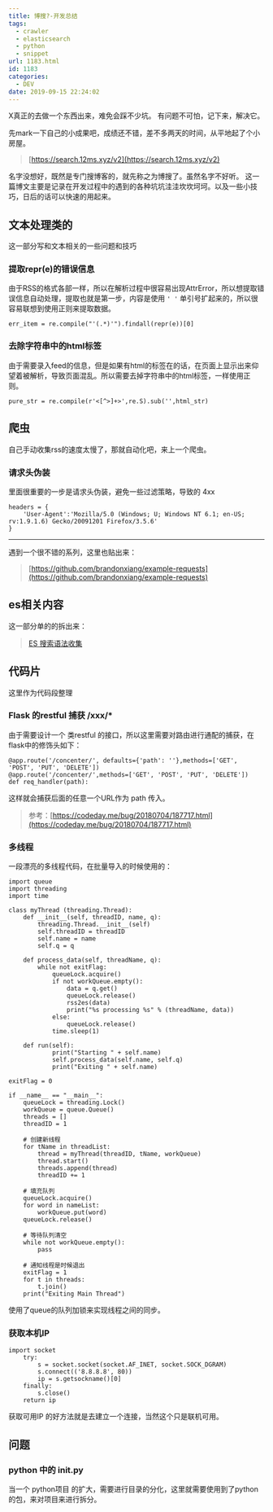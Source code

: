```yaml
---
title: 博搜?-开发总结
tags:
  - crawler
  - elasticsearch
  - python
  - snippet
url: 1183.html
id: 1183
categories:
  - DEV
date: 2019-09-15 22:24:02
---
```


X真正的去做一个东西出来，难免会踩不少坑。 有问题不可怕，记下来，解决它。

先mark一下自己的小成果吧，成绩还不错，差不多两天的时间，从平地起了个小房屋。

> [https://search.12ms.xyz/v2](https://search.12ms.xyz/v2)

名字没想好，既然是专门搜博客的，就先称之为博搜了。虽然名字不好听。 这一篇博文主要是记录在开发过程中的遇到的各种坑坑洼洼坎坎坷坷。以及一些小技巧，日后的话可以快速的用起来。

文本处理类的
------

这一部分写和文本相关的一些问题和技巧

### 提取repr(e)的错误信息

由于RSS的格式各部一样，所以在解析过程中很容易出现AttrError，所以想提取错误信息自动处理，提取也就是第一步，内容是使用 `' '` 单引号扩起来的，所以很容易联想到使用正则来提取数据。

    err_item = re.compile("'(.*)'").findall(repr(e))[0]

### 去除字符串中的html标签

由于需要录入feed的信息，但是如果有html的标签在的话，在页面上显示出来仰望着被解析，导致页面混乱。所以需要去掉字符串中的html标签，一样使用正则。

    pure_str = re.compile(r'<[^>]+>',re.S).sub('',html_str)

爬虫
--

自己手动收集rss的速度太慢了，那就自动化吧，来上一个爬虫。

### 请求头伪装

里面很重要的一步是请求头伪装，避免一些过滤策略，导致的 4xx

    headers = {
        'User-Agent':'Mozilla/5.0 (Windows; U; Windows NT 6.1; en-US; rv:1.9.1.6) Gecko/20091201 Firefox/3.5.6'
    }

* * *

遇到一个很不错的系列，这里也贴出来：

> [https://github.com/brandonxiang/example-requests](https://github.com/brandonxiang/example-requests)

es相关内容
------

这一部分单的的拆出来：

> [ES 搜索语法收集](https://blog.12ms.xyz/2019/09/21/es-%e6%90%9c%e7%b4%a2%e6%8a%80%e5%b7%a7/)

代码片
---

这里作为代码段整理

### Flask 的restful 捕获 /xxx/*

由于需要设计一个 类restful 的接口，所以这里需要对路由进行通配的捕获，在flask中的修饰头如下：

    @app.route('/concenter/', defaults={'path': ''},methods=['GET', 'POST', 'PUT', 'DELETE'])
    @app.route('/concenter/',methods=['GET', 'POST', 'PUT', 'DELETE'])
    def req_handler(path):

这样就会捕获后面的任意一个URL作为 path 传入。

> 参考：[https://codeday.me/bug/20180704/187717.html](https://codeday.me/bug/20180704/187717.html)

### 多线程

一段漂亮的多线程代码，在批量导入的时候使用的：

    import queue
    import threading
    import time
    
    class myThread (threading.Thread):
        def __init__(self, threadID, name, q):
            threading.Thread.__init__(self)
            self.threadID = threadID
            self.name = name
            self.q = q
    
        def process_data(self, threadName, q):
            while not exitFlag:
                queueLock.acquire()
                if not workQueue.empty():
                    data = q.get()
                    queueLock.release()
                    rss2es(data)
                    print("%s processing %s" % (threadName, data))
                else:
                    queueLock.release()
                time.sleep(1)
    
        def run(self):
                print("Starting " + self.name)
                self.process_data(self.name, self.q)
                print("Exiting " + self.name)
    
    exitFlag = 0
    
    if __name__ == "__main__":
        queueLock = threading.Lock()
        workQueue = queue.Queue()
        threads = []
        threadID = 1
    
        # 创建新线程
        for tName in threadList:
            thread = myThread(threadID, tName, workQueue)
            thread.start()
            threads.append(thread)
            threadID += 1
    
        # 填充队列
        queueLock.acquire()
        for word in nameList:
            workQueue.put(word)
        queueLock.release()
    
        # 等待队列清空
        while not workQueue.empty():
            pass
    
        # 通知线程是时候退出
        exitFlag = 1
        for t in threads:
            t.join()
        print("Exiting Main Thread")
    

使用了queue的队列加锁来实现线程之间的同步。

### 获取本机IP

    import socket
        try:
            s = socket.socket(socket.AF_INET, socket.SOCK_DGRAM)
            s.connect(('8.8.8.8', 80))
            ip = s.getsockname()[0]
        finally:
            s.close()
        return ip

获取可用IP 的好方法就是去建立一个连接，当然这个只是联机可用。

问题
--

### python 中的 **init**.py

当一个 python项目 的扩大，需要进行目录的分化，这里就需要使用到了python 的包，来对项目来进行拆分。